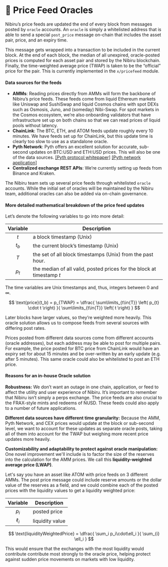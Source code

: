 # 🔮 Price Feed Oracles

Nibiru’s price feeds are updated the end of every block from messages posted by `oracle` accounts. An `oracle` is simply a whitelisted address that is able to send a special `post_price` message on-chain that includes the asset pair, price, and an expiry time.

This message gets wrapped into a transaction to be included in the current block. At the end of each block, the median of all unexpired, oracle-posted prices is computed for each asset pair and stored by the Nibiru blockchain. Finally, the time-weighted average price (TWAP) is taken to be the “official” price for the pair. This is currently implemented in the `x/pricefeed` module.

#### Data sources for the feeds

* **AMMs**: Reading prices directly from AMMs will form the backbone of Nibiru’s price feeds. These feeds come from liquid Ethereum markets like Uniswap and SushiSwap and liquid Cosmos chains with spot DEXs such as Osmosis, Juno, and (someday) Nibi-Swap. For spot markets in the Cosmos ecosystem, we’re also onboarding validators that have infrastructure set up on both chains so that we can read prices of liquid pools without latency.
* **ChainLink**: The BTC, ETH, and ATOM feeds update roughly every 10 minutes. We have feeds set up for ChainLink, but this update time is clearly too slow to use as a standalone oracle.
* **Pyth Network**: Pyth offers an excellent solution for accurate, sub-second updates on BTC:USD and ETH:USD prices. This will also be one of the data sources. [\[Pyth protocol whitepaper\]](https://pyth.network/whitepaper.pdf) [\[Pyth network application\]](https://pyth.network/)
* **Centralized exchange REST APIs**: We’re currently setting up feeds from Binance and Kraken.

The Nibiru team sets up several price feeds through whitelisted `oracle` accounts. While the initial set of oracles will be maintained by the Nibiru team, additional oracles can also be added via on-chain governance.

#### More detailed mathematical breakdown of the price feed updates

Let’s denote the following variables to go into more detail:

<div align="center">

| Variable | Description                                                           |
| :------: | --------------------------------------------------------------------- |
|   $t$    | a block timestamp (Unix)                                              |
|  $t_b$   | the current block’s timestamp (Unix)                                  |
|   $T$    | the set of all block timestamps (Unix) from the past hour.            |
|  $p_t$   | the median of all valid, posted prices for the block at timestamp $t$ |

</div>

The time variables are Unix timestamps and, thus, integers between 0 and ∞.

$$
\text{price}(t_b) = p_{TWAP} = \dfrac{ \sum\limits_{t\in{T}} \left( p_{t} \cdot t \right) }{ \sum\limits_{t\in{T}} \left( t \right) }
$$

Later blocks have larger values, so they’re weighted more heavily. This oracle solution allows us to compose feeds from several sources with differing post rates.

Prices posted from different data sources come from different accounts (oracle addresses), but each address may be able to post for multiple pairs. For example, the price posted for BTC price from ChainLink would have an expiry set for about 15 minutes and be over-written by an early update (e.g. after 5 minutes). This same oracle could also be whitelisted to post an ETH price.

#### Reasons for an in-house Oracle solution

**Robustness:** We don’t want an outage in one chain, application, or feed to affect the utility and user experience of Nibiru. It’s important to remember that Nibiru isn’t simply a perps exchange. The price feeds are also crucial to the FRAX-style mints and redeems of NUSD. These feeds could also apply to a number of future applications.

**Different data sources have different time granularity:** Because the AMM, Pyth Network, and CEX prices would update at the block or sub-second level, we want to account for these updates as separate oracle posts, taking all of them into account for the TWAP but weighing more recent price updates more heavily.

**Customizability and adaptability to protect against oracle manipulation:** One novel improvement we'll include is to factor the size of the reserves into the calculation for the AMM prices. We call this **liquidity-weighted average price (LWAP)**.

Let's say you have an asset like ATOM with price feeds on 3 different AMMs. The post price message could include reserve amounts or the dollar value of the reserves as a field, and we could combine each of the posted prices with the liquidity values to get a liquidity weighted price:

<div align="center">

| Variable | Description     |
| :------: | --------------- |
|  $p_i$   | posted price    |
| $\ell_i$ | liquidity value |

</div>

$$ \text{liquidityWeightedPrice} = \dfrac{ \sum_i p_i\cdot\ell_i }{ \sum_{i} \ell_i }
$$

This would ensure that the exchanges with the most liquidity would contribute contribute most strongly to the oracle price, helping protect against sudden price movements on markets with low liquidity.
